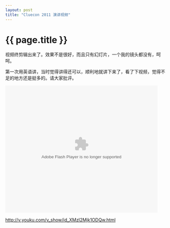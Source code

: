 ```yaml
---
layout: post
title: "Cluecon 2011 演讲视频"
---
```


# {{ page.title }}

视频终剪辑出来了。效果不是很好，而且只有幻灯片，一个我的镜头都没有，呵呵。

第一次用英语讲，当时觉得讲得还可以，顺利地就讲下来了，看了下视频，觉得不足的地方还是挺多的。请大家批评。

<embed src='http://player.youku.com/player.php/sid/XMzI2Mjk1ODQw/v.swf' quality='high' width='480' height='400' align='middle' allowScriptAccess='sameDomain' type='application/x-shockwave-flash'></embed>


<http://v.youku.com/v_show/id_XMzI2Mjk1ODQw.html>
